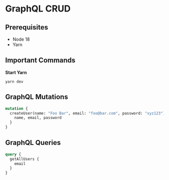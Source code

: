 # GraphQL CRUD

## Prerequisites

- Node 18
- Yarn

## Important Commands

**Start Yarn**

```commandline
yarn dev
```

## GraphQL Mutations

```graphql
mutation {
  createUser(name: "Foo Bar", email: "foo@bar.com", password: "xyz123") {
    name, email, password
  }
}
```

## GraphQL Queries

```graphql
query {
  getAllUsers {
    email
  }
}
```